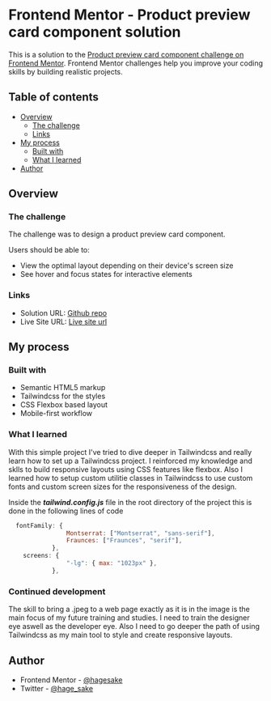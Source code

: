 # Frontend Mentor - Product preview card component solution

This is a solution to the [Product preview card component challenge on Frontend Mentor](https://www.frontendmentor.io/challenges/product-preview-card-component-GO7UmttRfa). Frontend Mentor challenges help you improve your coding skills by building realistic projects.

## Table of contents

- [Overview](#overview)
  - [The challenge](#the-challenge)
  - [Links](#links)
- [My process](#my-process)
  - [Built with](#built-with)
  - [What I learned](#what-i-learned)
- [Author](#author)

## Overview

### The challenge

The challenge was to design a product preview card component.

Users should be able to:

- View the optimal layout depending on their device's screen size
- See hover and focus states for interactive elements

### Links

- Solution URL: [Github repo]()
- Live Site URL: [Live site url]()

## My process

### Built with

- Semantic HTML5 markup
- Tailwindcss for the styles
- CSS Flexbox based layout
- Mobile-first workflow

### What I learned

With this simple project I've tried to dive deeper in Tailwindcss and really learn how to set up a Tailwindcss project. I reinforced my knowledge and sklls to build responsive layouts using CSS features like flexbox. Also I learned how to setup custom utilitie classes in Tailwindcss to use custom fonts and custom screen sizes for the responsiveness of the design.

Inside the _**tailwind.config.js**_ file in the root directory of the project this is done in the following lines of code

```js
  fontFamily: {
				Montserrat: ["Montserrat", "sans-serif"],
				Fraunces: ["Fraunces", "serif"],
			},
	screens: {
				"-lg": { max: "1023px" },
			},
```

### Continued development

The skill to bring a .jpeg to a web page exactly as it is in the image is the main focus of my future training and studies. I need to train the designer eye aswell as the developer eye. Also I need to go deeper the path of using Tailwindcss as my main tool to style and create responsive layouts.

## Author

- Frontend Mentor - [@hagesake](https://www.frontendmentor.io/profile/hagesake)
- Twitter - [@hage_sake](https://www.twitter.com/hage_sake)
